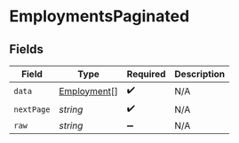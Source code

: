 # EmploymentsPaginated


## Fields

| Field                                             | Type                                              | Required                                          | Description                                       |
| ------------------------------------------------- | ------------------------------------------------- | ------------------------------------------------- | ------------------------------------------------- |
| `data`                                            | [Employment](../../models/shared/employment.md)[] | :heavy_check_mark:                                | N/A                                               |
| `nextPage`                                        | *string*                                          | :heavy_check_mark:                                | N/A                                               |
| `raw`                                             | *string*                                          | :heavy_minus_sign:                                | N/A                                               |